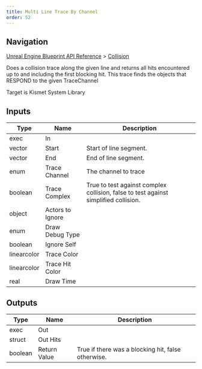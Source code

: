```yaml
---
title: Multi Line Trace By Channel
order: 52
---
```

## Navigation

[Unreal Engine Blueprint API Reference](https://dev.epicgames.com/documentation/en-us/unreal-engine/BlueprintAPI) > [Collision](https://dev.epicgames.com/documentation/en-us/unreal-engine/BlueprintAPI/Collision)

Does a collision trace along the given line and returns all hits encountered up to and including the first blocking hit.
This trace finds the objects that RESPOND to the given TraceChannel

Target is Kismet System Library

## Inputs

| Type | Name | Description |
| --- | --- | --- |
| exec | In |  |
| vector | Start | Start of line segment. |
| vector | End | End of line segment. |
| enum | Trace Channel | The channel to trace |
| boolean | Trace Complex | True to test against complex collision, false to test against simplified collision. |
| object | Actors to Ignore |  |
| enum | Draw Debug Type |  |
| boolean | Ignore Self |  |
| linearcolor | Trace Color |  |
| linearcolor | Trace Hit Color |  |
| real | Draw Time |  |

## Outputs

| Type | Name | Description |
| --- | --- | --- |
| exec | Out |  |
| struct | Out Hits |  |
| boolean | Return Value | True if there was a blocking hit, false otherwise. |
